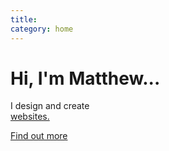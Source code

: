 ```yaml
---
title:
category: home
---
```


# Hi, I'm Matthew...

I design and create <br><a href="{{ site.baseurl }}/about/index.html" id="typed">websites.</a>

<a class="cta" href="{{ site.baseurl }}/about/index.html" title="About Me">Find out more</a>

<script src="assets/js/libs/typed.js"></script>
<script>
  //Typed
  $("#typed").typed({
    strings: ["websites.", "dynamic prototypes.", "mobile applications.", "corporate identities."],
    contentType: 'text',
    typeSpeed: 50,
    startDelay: 100,
    backSpeed: 0,
    backDelay: 1200,
    loop: true,
  });	
</script>
